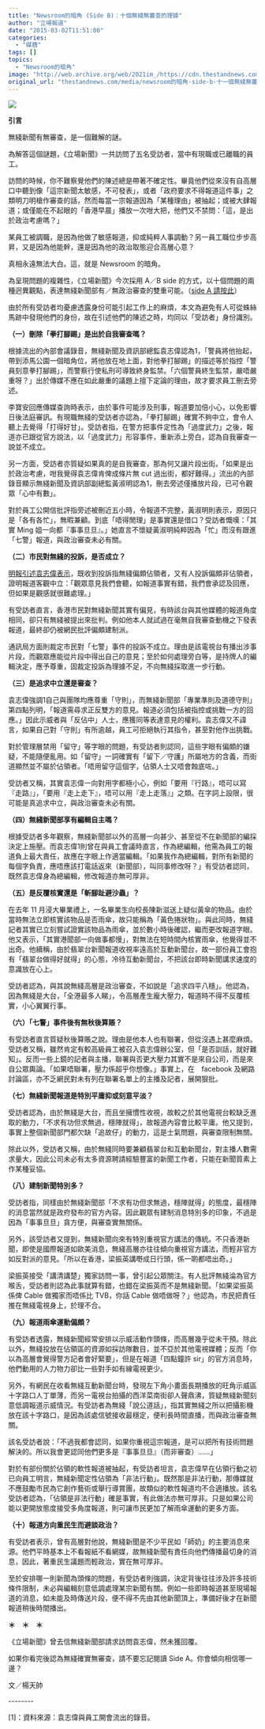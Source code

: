 ```yaml
---
title: "Newsroom的暗角 (Side B)：十個無綫無審查的理據"
author: "立場報道"
date: "2015-03-02T11:51:00"
categories:
  - "媒體"
tags: []
topics:
  - "Newsroom的暗角"
image: "http://web.archive.org/web/2021im_/https://cdn.thestandnews.com/media/photos/cache/tvb-27_qLyts_1200x0.png"
original_url: "thestandnews.com/media/newsroom的暗角-side-b-十一個無綫無審查的理據"
---
```

![](http://web.archive.org/web/2021im_/https://cdn.thestandnews.com/media/photos/cache/tvb-27_qLyts_1200x0.png)

**引言**

無綫新聞有無審查，是一個難解的謎。

為解答這個謎題，《立場新聞》一共訪問了五名受訪者，當中有現職或已離職的員工。

訪問的時候，你不難察覺他們的陳述總是帶著不確定性。畢竟他們從來沒有自高層口中聽到像「這宗新聞太敏感，不可發表」，或者「政府要求不得報道這件事」之類明刀明槍作審查的話，然而每當一宗報道因為「某種理由」被抽起；或被大肆報道；或僅能在不起眼的「香港早晨」播放一次咁大把，他們又不禁問：「這，是出於政治考慮嗎？」

某員工被調職，是因為他做了敏感報道，抑或純粹人事調動？另一員工職位步步高昇，又是因為他能幹，還是因為他的政治取態迎合高層心意？

真相永遠無法大白。這，就是 Newsroom 的暗角。

為呈現問題的複雜性，《立場新聞》今次採用 A／B side 的方式，以十個問題的兩種迥異觀點，表達無綫新聞部有／無政治審查的雙重可能。（[side A 請按此](../../media/newsroom%E7%9A%84%E6%9A%97%E8%A7%92-side-a-%E5%8D%81%E4%B8%80%E5%80%8B%E7%84%A1%E7%B6%AB%E6%9C%89%E5%AF%A9%E6%9F%A5%E7%9A%84%E7%90%86%E6%93%9A/)）

由於所有受訪者均憂慮透露身份可能引起工作上的麻煩，本文為避免有人可從蛛絲馬跡中發現他們的身份，故在引述他們的陳述之時，均同以「受訪者」身份識別。

**（一）刪除「拳打腳踢」是出於自我審查嗎？**

根據流出的內部會議錄音，無綫新聞及資訊部總監袁志偉認為1，「警員將他抬起，帶到添馬公園一個暗角位，將他放在地上面，對他拳打腳踢」的描述等於指控「警員刻意拳打腳踢」，而警察行使私刑可導致終身監禁。「六個警員終生監禁，嚴唔嚴重呀？」出於傳媒不應在如此嚴重的議題上擅下定論的理由，故才要求員工刪去旁述。

李寶安回應傳媒查詢時表示，由於事件可能涉及刑事，報道要加倍小心，以免影響日後法庭審訊。有現職無綫的受訪者亦認為，「拳打腳踢」確實不夠中立，會令人聽上去覺得「打得好甘」。受訪者指，在警方把事件定性為「過度武力」之後，報道亦已跟從官方說法，以「過度武力」形容事件，重新添上旁白，認為自我審查一說並不成立。

另一方面，受訪者亦質疑如果真的是自我審查，那為何又讓片段出街。「如果是出於政治考慮，咁我覺得袁志偉肯俾成條片無 cut 過出街，都好難得。」流出的內部錄音顯示無綫新聞及資訊部副總監黃淑明認為1，刪去旁述僅播放片段，已可令觀眾「心中有數」。

對於員工公開信批評指旁述被刪近五小時，令報道不完整，黃淑明則表示，原因只是「各有各忙」，無暇兼顧。到底「唔得閒理」是事實還是借口？受訪者慨嘆：「其實 Ming 姐一向都『事事旦旦』。」她直言不懷疑黃淑明純粹因為「忙」而沒有跟進「七警」報道，與政治審查未必有關。

**（二）市民對無****綫****的投訴，是否成立？**

[明報引述袁志偉表示](http://web.archive.org/web/20210628150714/http://specials.mingpao.com/cfm/News.cfm?SpecialsID=137&Page=50&News=8ad954df23750560c8fe411732d47722acdc4d613276542c808c19792a76640dca82)，既收到投訴指無綫偏頗佔領者，又有人投訴偏頗非佔領者，證明報道客觀中立：「觀眾意見我們會聽，如報道事實有錯，我們會承認及回應，但如果是觀感就很難處理。」

有受訪者直言，香港市民對無綫新聞其實有偏見，有時該台與其他媒體的報道角度相同，卻只有無綫被提出來批判。例如他本人就試過在毫無自我審查動機之下發表報道，最終卻仍被網民批評偏頗建制派。

通訊局方面則裁定市民對「七警」事件的投訴不成立。理由是該電視台有播出涉事片段，而觀眾應能從片段中得出自己的意見；至於如何處理旁白等，是持牌人的編輯決定，應予尊重，固裁定投訴為理據不足，不向無綫採取進一步行動。

**（三）是追求中立還是審查？**

袁志偉強調1自己與團隊均應尊重「守則」，而無綫新聞部「專業準則及道德守則」第四點列明，「報道需尋求正反雙方的意見。報道必須包括被指控或挑戰一方的回應。」因此示威者與「反佔中」人士，應獲同等表達意見的權利。袁志偉又不諱言，如果自己對「守則」有所逾越，員工可拒絕執行其指令，甚至對他作出挑戰。

對於管理層禁用「留守」等字眼的問題，有受訪者則認同，這些字眼有偏頗的嫌疑，不能隨便亂用。如「留守」一詞確實有「留下／守護」所屬地方的含義，而街道顯然並不屬於佔領者。「唔用留守這個字，佔領人士又唔會蝕底咗。」

受訪者又稱，其實袁志偉一向對用字都極小心，例如「要用『行路』，唔可以寫『走路』」，「要用『走上走下』，唔可以用『走上走落』」之類。在字詞上設限，很可能是真追求中立，與政治審查未必有關。

**（四）****無****綫****新聞部****享有編輯自主嗎？**

根據受訪者多年觀察，無綫新聞部以外的高層一向甚少、甚至從不在新聞部的編採決定上施壓。而袁志偉1則曾在與員工會議時直言，作為總編輯，他需為員工的報道負上最大責任，故應在字眼上作適當編輯。「如果我作為總編輯，對所有新聞的每個字負責，應唔應該打電話返來（新聞部），叫同事修改呀？」有受訪者認同，既然袁志偉身為總編輯，修改報道亦無可厚非。

**（五）是反覆核實還是「斬腳趾避沙蟲」？**

在去年 11 月浸大畢業禮上，一名畢業生向校長陳新滋送上疑似黃傘的物品。由於當時無法立即核實該物品是否雨傘，故只能稱為「黃色捲狀物」。與此同時，無綫記者其實已立刻嘗試證實該物品為雨傘，並於數小時後確認，繼而更改報道字眼。他又表示，「其實港聞部一向做事都慢」，對無法在短時間內核實雨傘，他覺得並不出奇。他續稱，由於翡翠台新聞報道收視率遠高於互動新聞台，故一部份員工會抱有「翡翠台做得好就得」的心態，冷待互動新聞台，不把該台即時新聞講求速度的意識放在心上。

受訪者認為，與其說無綫高層是政治審查，不如說是「追求四平八穩」。他認為，因為無綫是大台，「全港最多人睇」，令高層產生龐大壓力，報道時不得不反覆核實，小心翼翼行事。

**（六）「七警」事件後有無秋後算賬？**

有受訪者直言質疑秋後算賬之說。理由是他本人也有聯署，但從沒遇上甚麼麻煩。受訪者又稱，雖然肯定有較高級員工被召入袁志偉辦公室，但「是否訓話，就好難知」。反而一些上鏡的記者與主播，聯署與否更大壓力其實不是來自公司，而是來自公眾輿論。「如果唔聯署，壓力係超乎你想像。」事實上，在　facebook 及網路討論區，亦不乏網民對未有列在聯署名單上的主播及記者，展開狠批。

**（七）無****綫****新聞報道是特別平庸抑或刻意平淡？**

受訪者認為，由於無綫是大台，而且坐擁慣性收視，故較之於其他電視台較缺乏進取的動力，「不求有功但求無過，穩陣就得」，故報道內容會比較平庸。他又提到，事實上整個新聞部門都欠缺「追故仔」的動力，這是士氣問題，與審查限制無關。

除此以外，受訪者又稱，由於無綫同時要兼顧翡翠台和互動新聞台，對主播人數需求量大，因此公司未必有太多資源聘請經驗豐富的新聞工作者，只能在新聞質素上作某種妥協。

**（八）建制新聞特別多？**

受訪者指，同樣由於無綫新聞部「不求有功但求無過，穩陣就得」的態度，最穩陣的消息當然就是政府發布的官方內容。因此觀眾有建制消息特別多的印象，不過是因為「事事旦旦」貪方便，與審查實無關係。

另外，該受訪者又提到，無綫新聞向來有特別重視官方講法的傳統。不只香港新聞，即使是國際報道如歐美消息，無綫高層亦往往傾向重視官方講法，而輕非官方如反對派的意見。「所以在香港，梁振英講嘢成日行頭，係一啲都唔出奇。」

梁振英接受「講清講楚」獨家訪問一事，曾引起公眾關注。有人批評無綫淪為官方喉舌，受訪者則認為此事就算有錯，也錯在梁振英而不是無綫新聞。「如果梁振英係俾 Cable 做獨家而唔係比 TVB，你話 Cable 做唔做呀？」他認為，市民把責任推在無綫電視身上，於理不合。

**（九）報道雨傘運動偏頗？**

有受訪者透露，無綫新聞經常安排以示威活動作頭條，而高層幾乎從未干預。除此以外，無綫投放在佔領區的資源如採訪隊數目，並不亞於其他電視媒體；反而「你以為高層會覺得警方記者會好緊要」，但是在報道「四點鐘許 sir」的官方消息時，他們動用的人力物力卻比一些對手如有線電視更少。

另外，有網民在收看無綫互動新聞台時，發現左下角小畫面長期播放的旺角示威區十字路口人丁單薄，而另一電視台拍攝的西洋菜南街卻人聲鼎沸，質疑無綫新聞刻意低調報道示威情況。有受訪者為無綫「說公道話」，指其實無綫之所以把攝影機放在該十字路口，是因為該處信號接收最穩定，便利長時間直播，而與政治審查無關。

該名受訪者說：「不過我都會認同，如果你重視這宗報道，是可以把所有技術問題解決的。所以我會更認同他們更多是『事事旦旦』（而非審查）……」

對於有部份關於佔領的軟性報道被抽起，有受訪者坦言，袁志偉早在佔領行動之初已向員工明言，無綫新聞定性佔領為「非法行動」。既然那是非法行動，那傳媒就不應鼓勵市民為它創作藝術或舉行導賞團，故類似的軟性報道均不合適播放。該名受訪者認為，「佔領是非法行動」確是事實，有此做法亦無可厚非。只是如果公司能以更開放態度接受多角度報道，則可讓市民更加了解雨傘運動的更多方面。

**（十）報道方向重民生而避談政治？**

有受訪者表示，曾有高層對他說，無綫新聞是不少平民如「師奶」的主要消息來源。他們平時基本上不看報紙不看網媒，故無綫新聞有責任向他們傳播最切身的消息，因此，著重民生議題而輕政治，實在無可厚非。

至於安排哪一則新聞為頭條的問題，有受訪者則強調，決定背後往往涉及許多技術條件限制，未必與編輯刻意低調處理某宗新聞有關。例如一些即時報道甚至現場報道的消息，如未能及時傳送片段，便不得不先由其他新聞頂上，準備好後才在新聞報道稍後時間播出。

**＊　＊　＊**

《立場新聞》曾去信無綫新聞部請求訪問袁志偉，然未獲回覆。

如果你看完後認為無綫確實無審查，請不要忘記閱讀 Side A。你會傾向相信哪一邊？

文／楊天帥

\--------

\[1\]：資料來源：袁志偉與員工開會流出的錄音。